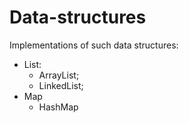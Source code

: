# Data-structures
Implementations of such data structures:
- List:
    + ArrayList;
    + LinkedList;
- Map
    + HashMap